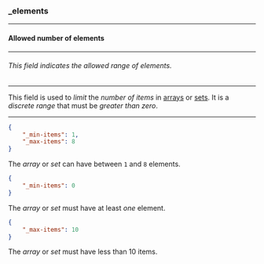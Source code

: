 ### _elements

------

#### Allowed number of elements

------

###### This field indicates the allowed range of elements.

------

This field is used to *limit* the *number of items* in [arrays](_type_array) or [sets](_type_set). It is a *discrete range* that must be *greater than zero*.

------

```json
{
	"_min-items": 1,
	"_max-items": 8
}
```

The *array* or *set* can have between `1` and `8` elements.

```json
{
	"_min-items": 0
}
```

The *array* or *set* must have at least *one* element.

```json
{
	"_max-items": 10
}
```

The *array* or *set* must have less than 10 items.